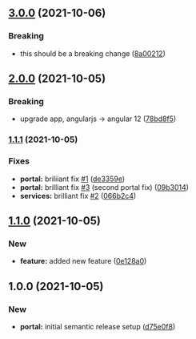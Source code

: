 ## [3.0.0](https://github.com/yorgos-parasyris/versioning-demo/compare/v2.0.0...v3.0.0) (2021-10-06)


### Breaking

* this should be a breaking change ([8a00212](https://github.com/yorgos-parasyris/versioning-demo/commit/8a00212fc8549b9e55b5b24331b98baf8d634494))

## [2.0.0](https://github.com/yorgos-parasyris/versioning-demo/compare/v1.1.1...v2.0.0) (2021-10-05)


### Breaking

* upgrade app, angularjs -> angular 12 ([78bd8f5](https://github.com/yorgos-parasyris/versioning-demo/commit/78bd8f5973c109f90f018f04933bf2713e99f90e))

### [1.1.1](https://github.com/yorgos-parasyris/versioning-demo/compare/v1.1.0...v1.1.1) (2021-10-05)


### Fixes

* **portal:** briliiant fix [#1](https://github.com/yorgos-parasyris/versioning-demo/issues/1) ([de3359e](https://github.com/yorgos-parasyris/versioning-demo/commit/de3359efeaca2ddc55e13019082e22fbf56f088c))
* **portal:** brilliant fix [#3](https://github.com/yorgos-parasyris/versioning-demo/issues/3) (second portal fix) ([09b3014](https://github.com/yorgos-parasyris/versioning-demo/commit/09b301439817be5a9dd8784668dc1bd0f7f414fb))
* **services:** brilliant fix [#2](https://github.com/yorgos-parasyris/versioning-demo/issues/2) ([066b2c4](https://github.com/yorgos-parasyris/versioning-demo/commit/066b2c46f69202e22a844377f4a990b5ec79a29d))

## [1.1.0](https://github.com/yorgos-parasyris/versioning-demo/compare/v1.0.0...v1.1.0) (2021-10-05)


### New

* **feature:** added new feature ([0e128a0](https://github.com/yorgos-parasyris/versioning-demo/commit/0e128a09838ad4f87760da2c8832bb1d77f58442))

## 1.0.0 (2021-10-05)


### New

* **portal:** initial semantic release setup ([d75e0f8](https://github.com/yorgos-parasyris/versioning-demo/commit/d75e0f88575640d9ac0fc919167966fdae3fd8ff))
